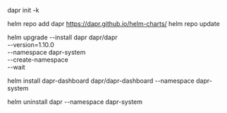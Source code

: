 dapr init -k


helm repo add dapr https://dapr.github.io/helm-charts/
helm repo update

helm upgrade --install dapr dapr/dapr \
--version=1.10.0 \
--namespace dapr-system \
--create-namespace \
--wait


helm install dapr-dashboard dapr/dapr-dashboard --namespace dapr-system


helm uninstall dapr --namespace dapr-system